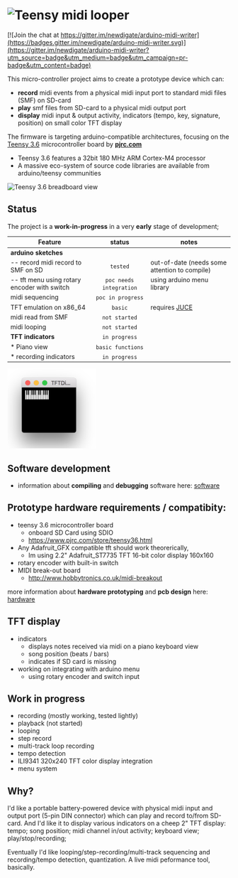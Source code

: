 # ![Teensy midi looper](https://raw.githubusercontent.com/newdigate/arduino-midi-writer/master/logo.svg?sanitize=true "Teensy midi looper")

[![Join the chat at https://gitter.im/newdigate/arduino-midi-writer](https://badges.gitter.im/newdigate/arduino-midi-writer.svg)](https://gitter.im/newdigate/arduino-midi-writer?utm_source=badge&utm_medium=badge&utm_campaign=pr-badge&utm_content=badge)

This micro-controller project aims to create a prototype device which can:
* **record** midi events from a physical midi input port to standard midi files (SMF) on SD-card
* **play** smf files from SD-card to a physical midi output port
* **display** midi input & output activity, indicators (tempo, key, signature, position) on small color TFT display 

The firmware is targeting arduino-compatible architectures, focusing on the [Teensy 3.6](https://www.pjrc.com/store/teensy36.html "Teensy 3.6") microcontroller board by **[pjrc.com](https://www.pjrc.com "pjrc.com")**  
* Teensy 3.6 features a 32bit 180 MHz ARM Cortex-M4 processor
* A massive eco-system of source code libraries are available from arduino/teensy communities 

![Teensy 3.6 breadboard view](https://raw.githubusercontent.com/newdigate/arduino-midi-writer/master/Hardware/svg/teensy3.6_breadboard.svg?sanitize=true "Teensy 3.6 microcontroller board") 

## Status
The project is a **work-in-progress** in a very **early** stage of development; 

| Feature       | status | notes         |
| ------------- |:-------------:| -------------|
| **arduino sketches**| | |
| -- record midi record to SMF on SD| ```tested``` | out-of-date (needs some attention to compile) |
| -- tft menu using rotary encoder with switch | ```poc needs integration``` | using arduino menu library |
| midi sequencing | ```poc in progress``` | |
| TFT emulation on x86_64 | ```basic``` | requires [JUCE](https://www.juce.com "JUCE libraries") |
| midi read from SMF  | ```not started``` | |
| midi looping | ```not started``` |  |
| **TFT indicators** | ```in progress``` |  |
|   * Piano view | ```basic functions``` | |
|   * recording indicators | ```in progress``` | |

<img src="Software/docs/images/tft_emulator.png" width="200px"/>

## Software development
 * information about **compiling** and **debugging** software here: [software](Software)

## Prototype hardware requirements / compatibity:
  * teensy 3.6 microcontroller board 
    * onboard SD Card using SDIO
    * https://www.pjrc.com/store/teensy36.html
  * Any Adafruit_GFX compatible tft should work theorerically,
    * Im using 2.2" Adafruit_ST7735 TFT 16-bit color display 160x160
  * rotary encoder with built-in switch
  * MIDI break-out board 
    * http://www.hobbytronics.co.uk/midi-breakout
    
more information about **hardware prototyping** and **pcb design** here: [hardware](Hardware)

## TFT display
  * indicators
    * displays notes received via midi on a piano keyboard view
    * song position (beats / bars)
    * indicates if SD card is missing
  * working on integrating with arduino menu
    * using rotary encoder and switch input

## Work in progress
  * recording (mostly working, tested lightly)
  * playback (not started)
  * looping
  * step record
  * multi-track loop recording
  * tempo detection
  * ILI9341 320x240 TFT color display integration
  * menu system
  
## Why?
I'd like a portable battery-powered device with physical midi input and output port (5-pin DIN connector) which can play and record to/from SD-card. And I'd like it to display various indicators on a cheep 2" TFT display: tempo; song position; midi channel in/out activity; keyboard view; play/stop/recording;

Eventually I'd like looping/step-recording/multi-track sequencing and recording/tempo detection, quantization. A live midi peformance tool, basically. 
